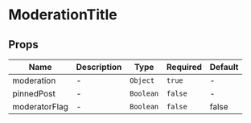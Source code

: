 # ModerationTitle

## Props

<!-- @vuese:ModerationTitle:props:start -->
|Name|Description|Type|Required|Default|
|---|---|---|---|---|
|moderation|-|`Object`|`true`|-|
|pinnedPost|-|`Boolean`|`false`|-|
|moderatorFlag|-|`Boolean`|`false`|false|

<!-- @vuese:ModerationTitle:props:end -->


